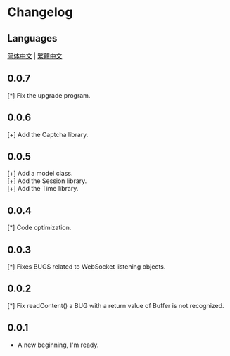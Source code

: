 # Changelog

## Languages

[简体中文](./CHANGELOG.zh-CN.md) | [繁體中文](./CHANGELOG.zh-TW.md)

## 0.0.7

[\*] Fix the upgrade program.

## 0.0.6

[+] Add the Captcha library.

## 0.0.5

[+] Add a model class.  
[+] Add the Session library.  
[+] Add the Time library.

## 0.0.4

[\*] Code optimization.

## 0.0.3

[\*] Fixes BUGS related to WebSocket listening objects.

## 0.0.2

[\*] Fix readContent() a BUG with a return value of Buffer is not recognized.

## 0.0.1

- A new beginning, I'm ready.